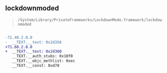 ## lockdownmoded

> `/System/Library/PrivateFrameworks/LockdownMode.framework/lockdownmoded`

```diff

-71.40.2.0.0
-  __TEXT.__text: 0x2d358
+71.60.2.0.0
+  __TEXT.__text: 0x2d360
   __TEXT.__auth_stubs: 0x10f0
   __TEXT.__objc_methlist: 0xec
   __TEXT.__const: 0xd78

```
